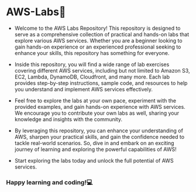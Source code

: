 # AWS-Labs📝

- Welcome to the AWS Labs Repository! This repository is designed to serve as a comprehensive collection of practical and hands-on labs that explore various AWS services. Whether you are a beginner looking to gain hands-on experience or an experienced professional seeking to enhance your skills, this repository has something for everyone.

- Inside this repository, you will find a wide range of lab exercises covering different AWS services, including but not limited to Amazon S3, EC2, Lambda, DynamoDB, Cloudfront, and many more. Each lab provides step-by-step instructions, sample code, and resources to help you understand and implement AWS services effectively.

- Feel free to explore the labs at your own pace, experiment with the provided examples, and gain hands-on experience with AWS services. We encourage you to contribute your own labs as well, sharing your knowledge and insights with the community.

- By leveraging this repository, you can enhance your understanding of AWS, sharpen your practical skills, and gain the confidence needed to tackle real-world scenarios. So, dive in and embark on an exciting journey of learning and exploring the powerful capabilities of AWS!

- Start exploring the labs today and unlock the full potential of AWS services.

### Happy learning and coding!💻






